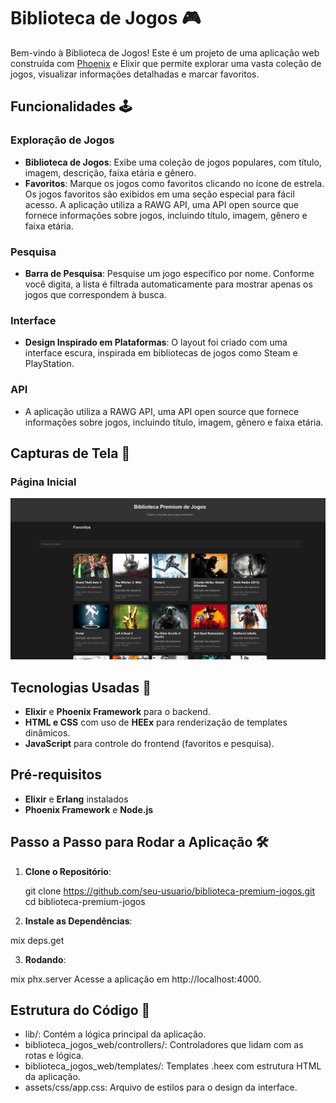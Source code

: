 # Biblioteca de Jogos 🎮

Bem-vindo à Biblioteca de Jogos! Este é um projeto de uma aplicação web construída com [Phoenix](https://www.phoenixframework.org/) e Elixir que permite explorar uma vasta coleção de jogos, visualizar informações detalhadas e marcar favoritos.

## Funcionalidades 🕹️

### Exploração de Jogos
- **Biblioteca de Jogos**: Exibe uma coleção de jogos populares, com título, imagem, descrição, faixa etária e gênero.
- **Favoritos**: Marque os jogos como favoritos clicando no ícone de estrela. Os jogos favoritos são exibidos em uma seção especial para fácil acesso.
A aplicação utiliza a RAWG API, uma API open source que fornece informações sobre jogos, incluindo título, imagem, gênero e faixa etária.

### Pesquisa
- **Barra de Pesquisa**: Pesquise um jogo específico por nome. Conforme você digita, a lista é filtrada automaticamente para mostrar apenas os jogos que correspondem à busca.

### Interface
- **Design Inspirado em Plataformas**: O layout foi criado com uma interface escura, inspirada em bibliotecas de jogos como Steam e PlayStation.

### API

- A aplicação utiliza a RAWG API, uma API open source que fornece informações sobre jogos, incluindo título, imagem, gênero e faixa etária.

## Capturas de Tela 📸

### Página Inicial
![Página Inicial](./screenshots/biblioteca.png)

## Tecnologias Usadas 🚀

- **Elixir** e **Phoenix Framework** para o backend.
- **HTML e CSS** com uso de **HEEx** para renderização de templates dinâmicos.
- **JavaScript** para controle do frontend (favoritos e pesquisa).

## Pré-requisitos

- **Elixir** e **Erlang** instalados
- **Phoenix Framework** e **Node.js**

## Passo a Passo para Rodar a Aplicação 🛠️

1. **Clone o Repositório**:

   git clone https://github.com/seu-usuario/biblioteca-premium-jogos.git
   cd biblioteca-premium-jogos

2. **Instale as Dependências**:

  mix deps.get

3. **Rodando**:

  mix phx.server
  Acesse a aplicação em http://localhost:4000.

## Estrutura do Código 📂

  - lib/: Contém a lógica principal da aplicação.
  - biblioteca_jogos_web/controllers/: Controladores que lidam com as rotas e lógica.
  - biblioteca_jogos_web/templates/: Templates .heex com estrutura HTML da aplicação.
  - assets/css/app.css: Arquivo de estilos para o design da interface.
